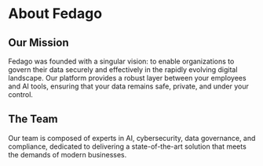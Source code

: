 # About Fedago

## Our Mission

Fedago was founded with a singular vision: to enable organizations to govern their data securely and effectively in the rapidly evolving digital landscape. Our platform provides a robust layer between your employees and AI tools, ensuring that your data remains safe, private, and under your control.

## The Team

Our team is composed of experts in AI, cybersecurity, data governance, and compliance, dedicated to delivering a state-of-the-art solution that meets the demands of modern businesses.

